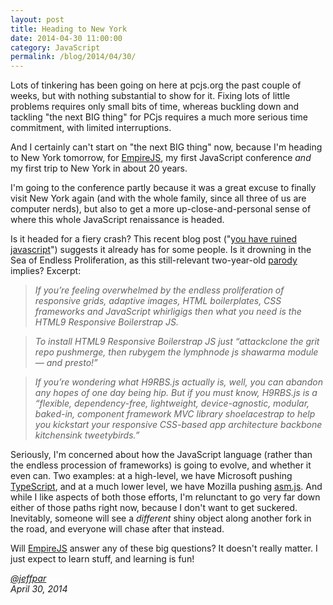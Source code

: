 ```yaml
---
layout: post
title: Heading to New York
date: 2014-04-30 11:00:00
category: JavaScript
permalink: /blog/2014/04/30/
---
```


Lots of tinkering has been going on here at pcjs.org the past couple of weeks, but with nothing substantial to show for it.
Fixing lots of little problems requires only small bits of time, whereas buckling down and tackling "the next BIG thing" for
PCjs requires a much more serious time commitment, with limited interruptions.

And I certainly can't start on "the next BIG thing" now, because I'm heading to New York tomorrow, for [EmpireJS](http://2014.empirejs.org),
my first JavaScript conference *and* my first trip to New York in about 20 years.

I'm going to the conference partly because it was a great excuse to finally visit New York again (and with the whole family,
since all three of us are computer nerds), but also to get a more up-close-and-personal sense of where this whole JavaScript
renaissance is headed.

Is it headed for a fiery crash?  This recent blog post
("[you have ruined javascript](http://codeofrob.com/entries/you-have-ruined-javascript.html)")
suggests it already has for some people.  Is it drowning in the Sea of Endless Proliferation, as this still-relevant two-year-old
[parody](http://www.webmonkey.com/2012/05/jokes-for-nerds-html9-responsive-boilerstrap-js/) implies?  Excerpt:

> *If you’re feeling overwhelmed by the endless proliferation of responsive grids, adaptive images, HTML boilerplates,
CSS frameworks and JavaScript whirligigs then what you need is the HTML9 Responsive Boilerstrap JS.*
	
> *To install HTML9 Responsive Boilerstrap JS just “attackclone the grit repo pushmerge, then rubygem the lymphnode js shawarma
module — and presto!”*
	
> *If you’re wondering what H9RBS.js actually is, well, you can abandon any hopes of one day being hip. But if you must know,
H9RBS.js is a “flexible, dependency-free, lightweight, device-agnostic, modular, baked-in, component framework MVC library
shoelacestrap to help you kickstart your responsive CSS-based app architecture backbone kitchensink tweetybirds.”*
	
Seriously, I'm concerned about how the JavaScript language (rather than the endless procession of frameworks) is going to evolve,
and whether it even can.  Two examples: at a high-level, we have Microsoft pushing [TypeScript](http://www.typescriptlang.org/),
and at a much lower level, we have Mozilla pushing [asm.js](http://asmjs.org).  And while I like aspects of both those efforts,
I'm relunctant to go very far down either of those paths right now, because I don't want to get suckered.  Inevitably, someone will
see a *different* shiny object along another fork in the road, and everyone will chase after that instead.

Will [EmpireJS](http://2014.empirejs.org) answer any of these big questions?  It doesn't really matter.  I just expect to learn stuff,
and learning is fun!

*[@jeffpar](https://jeffpar.com)*  
*April 30, 2014*
